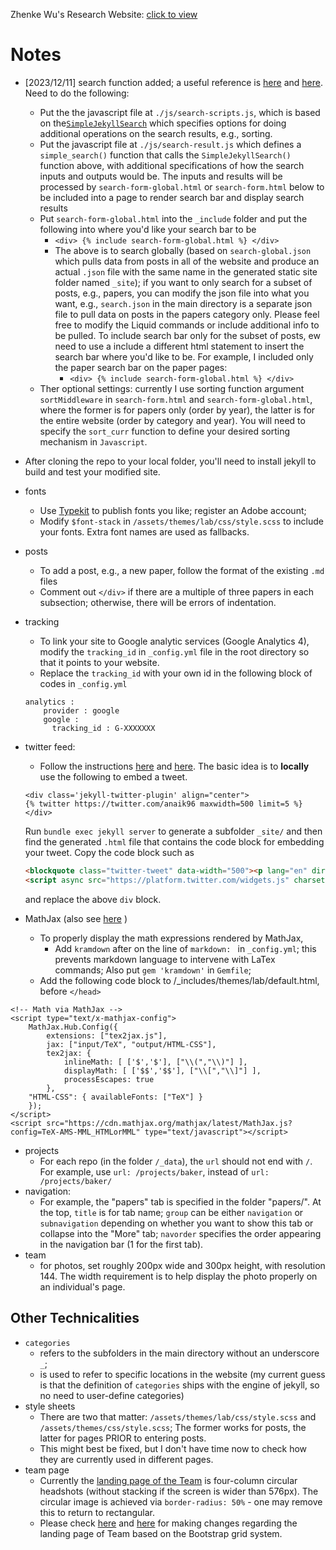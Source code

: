 Zhenke Wu's Research Website: [click to view](http://zhenkewu.com)

# Notes

* [2023/12/11] search function added; a useful reference is [here](https://github.com/christian-fei/Simple-Jekyll-Search) and [here](https://kevquirk.com/how-to-add-search-jekyll). Need to do the following:
    - Put the the javascript file at `./js/search-scripts.js`, which is based on the[`SimpleJekyllSearch`](https://github.com/christian-fei/Simple-Jekyll-Search) which specifies options for doing additional operations on the search results, e.g., sorting.
    - Put the javascript file at `./js/search-result.js` which defines a `simple_search()` function that calls the `SimpleJekyllSearch()` function above, with additional specifications of how the search inputs and outputs would be. The inputs and results will be processed by `search-form-global.html` or `search-form.html` below to be included into a page to render search bar and display search results
    - Put `search-form-global.html` into the `_include` folder and put the following into where you'd like your search bar to be 
        -  `<div> {% include search-form-global.html %} </div>`
      - The above is to search globally (based on `search-global.json` which pulls data from posts in all of the website and produce an actual `.json` file with the same name in the generated static site folder named `_site`); if you want to only search for a subset of posts, e.g., papers, you can modify the json file into what you want, e.g., `search.json` in the main directory is a separate json file to pull data on posts in the papers category only. Please feel free to modify the Liquid commands or include additional info to be pulled. To include search bar only for the subset of posts, ew need to use a include a different html statement to insert the search bar where you'd like to be. For example, I included only the paper search bar on the paper pages:
        - `<div> {% include search-form-global.html %} </div>` 
    - Ther optional settings: currently I use sorting function argument `sortMiddleware` in `search-form.html` and `search-form-global.html`, where the former is for papers only (order by year), the latter is for the entire website (order by category and year). You will need to specify the `sort_curr` function to define your desired sorting mechanism in `Javascript`.


* After cloning the repo to your local folder, you'll need to install jekyll to build and test your modified site. 

* fonts
	- Use [Typekit](https://typekit.com/) to publish fonts you like; register an Adobe account;
	- Modify `$font-stack` in `/assets/themes/lab/css/style.scss` to include your fonts. Extra font names are used as fallbacks.
* posts
    - To add a post, e.g., a new paper, follow the format of the existing `.md` files
    - Comment out `</div>` if there are a multiple of three papers in each subsection; otherwise, there will be errors of indentation. 
* tracking
	- To link your site to Google analytic services (Google Analytics 4), modify the `tracking_id` in `_config.yml` file in the root directory so that it points to your website. 
	- Replace the `tracking_id` with your own id in the following block of codes in `_config.yml`
    
    ```
    analytics :
        provider : google
   		google : 
      	  tracking_id : G-XXXXXXX
    ```
* twitter feed:
    - Follow the instructions [here](https://gist.github.com/abhisheknaik96/26ce79ac7a307eb836dcf02a52f87cf2) and [here](https://keitaito.com/blog/2017/01/20/embedding-tweets-in-github-pages.html). The basic idea is to **locally** use the following
    to embed a tweet.
    
    ```
    <div class='jekyll-twitter-plugin' align="center">
    {% twitter https://twitter.com/anaik96 maxwidth=500 limit=5 %}
    </div>
    ```

     Run `bundle exec jekyll server` to generate a subfolder `_site/` and then find the generated `.html` file that contains the code block for embedding your tweet. Copy the code block such as
    
    ```html
    <blockquote class="twitter-tweet" data-width="500"><p lang="en" dir="ltr">For our first ever <a href="https://twitter.com/hashtag/StudentSpotlight?src=hash&amp;ref_src=twsrc%5Etfw">#StudentSpotlight</a>, we&#39;re excited to feature Tim NeCamp who graduated in May and is an official <a href="https://twitter.com/hashtag/alum?src=hash&amp;ref_src=twsrc%5Etfw">#alum</a>! Tim’s interests lie in the areas of experimental design, causal inference, intensive longitudinal data, and....<br>Read More: <a href="https://t.co/NYfWov7wDk">https://t.co/NYfWov7wDk</a> <a href="https://t.co/S6D3sM2vo7">pic.twitter.com/S6D3sM2vo7</a></p>&mdash; Statistics (@UMichStatistics) <a href="https://twitter.com/UMichStatistics/status/1144334755506401283?ref_src=twsrc%5Etfw">June 27, 2019</a></blockquote>
    <script async src="https://platform.twitter.com/widgets.js" charset="utf-8"></script>
    ```

    and replace the above `div` block.

* MathJax (also see [here](http://www.idryman.org/blog/2012/03/10/writing-math-equations-on-octopress/) )
	- To properly display the math expressions rendered by MathJax, 
		+ Add `kramdown` after on the line of `markdown: ` in `_config.yml`; this prevents markdown language to intervene with LaTex commands; Also put `gem 'kramdown'` in `Gemfile`;
	- Add the following code block to /_includes/themes/lab/default.html, before `</head>`
	
>
    <!-- Math via MathJax -->
    <script type="text/x-mathjax-config">
        MathJax.Hub.Config({
            extensions: ["tex2jax.js"],
            jax: ["input/TeX", "output/HTML-CSS"],
            tex2jax: {
                inlineMath: [ ['$','$'], ["\\(","\\)"] ],
                displayMath: [ ['$$','$$'], ["\\[","\\]"] ],
                processEscapes: true
            },
        "HTML-CSS": { availableFonts: ["TeX"] }
        });
    </script>
    <script src="https://cdn.mathjax.org/mathjax/latest/MathJax.js?config=TeX-AMS-MML_HTMLorMML" type="text/javascript"></script>


* projects
    - For each repo (in the folder `/_data`), the `url` should not end with `/`. For example, use `url: /projects/baker`, instead of `url: /projects/baker/`
* navigation:
    - For example, the "papers" tab is specified in the folder "papers/". At the top, `title` is for tab name; `group` can be either `navigation` or `subnavigation` depending on whether you want to show this tab or collapse into the "More" tab; `navorder` specifies the order appearing in the navigation bar (1 for the first tab).
* team
    - for photos, set roughly 200px wide and 300px height, with resolution 144. The width requirement is to help display the photo properly on an individual's page.

 ## Other Technicalities
 * `categories`
    - refers to the subfolders in the main directory without an underscore `_`;
    - is used to refer to specific locations in the website (my current guess is that the definition of `categories` ships with the engine of jekyll, so no need to user-define categories)
* style sheets
    - There are two that matter: `/assets/themes/lab/css/style.scss` and `/assets/themes/css/style.scss`; The former works for posts, the latter for pages PRIOR to entering posts. 
    - This might best be fixed, but I don't have time now to check how they are currently used in different pages.
* team page
    - Currently the [landing page of the Team](https://github.com/zhenkewu/zhenkewu.github.io/blob/master/team/index.md) is four-column circular headshots (without stacking if the screen is wider than 576px). The circular image is achieved via `border-radius: 50%` - one may remove this to return to rectangular.
    - Please check [here](https://getbootstrap.com/docs/4.0/layout/grid/) and [here](https://www.w3schools.com/bootstrap/bootstrap_grid_examples.asp) for making changes regarding the landing page of Team based on the Bootstrap grid system.